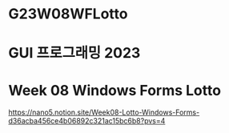 # G23W08WFLotto

# GUI 프로그래밍 2023
# Week 08 Windows Forms Lotto

https://nano5.notion.site/Week08-Lotto-Windows-Forms-d36acba456ce4b06892c321ac15bc6b8?pvs=4
